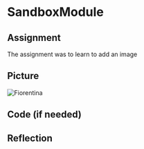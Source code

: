 # SandboxModule



## Assignment

The assignment was to learn to add an image

## Picture
![Fiorentina](pictures/OIP.jpg)


## Code (if needed)



## Reflection

